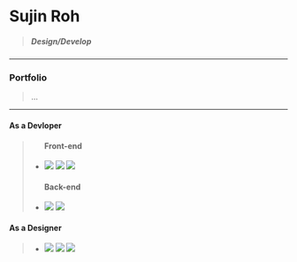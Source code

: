 # Sujin Roh
> ##### Design/Develop
>
> 
>
>
>
>
>
> 
>
>
>

---
### Portfolio
> ...
















---
#### As a Devloper
>   <ul>
>      <h4>Front-end</h4>
>      <li><p float="center">
>      <img src="https://img.shields.io/badge/HTML5-E34F26?style=flat-square&logo=HTML5&logoColor=white"/>
>      <img src="https://img.shields.io/badge/CSS3-1572B6?style=flat-square&logo=CSS3&logoColor=white"/>
>      <img src="https://img.shields.io/badge/JavaScript-F7DF1E?style=flat-square&logo=JavaScript&logoColor=white"/></p>
>      <h4>Back-end</h4>
>      <li> <p><img src="https://img.shields.io/badge/Java-007396?style=flat-square&logo=Java&logoColor=white"/>
>      <img src="https://img.shields.io/badge/Oracle-F80000?style=flat-square&logo=Oracle&logoColor=white"/></p>
>    </ul>
 
#### As a Designer
>   <ul>
>   <li><p float="center">
>   <img src="https://img.shields.io/badge/Adobe_Illustrator-FF9A00?style=flat-square&logo=AdobeIllustrator&logoColor=white" />
>   <img src="https://img.shields.io/badge/Adobe_Photoshop-31A8FF?style=flat-square&logo=AdobePhotoshop&logoColor=white" />
>   <img src="https://img.shields.io/badge/Blender-F5792A?style=flat-square&logo=Blender&logoColor=white" /></p>
>   </ul>
>   
>
